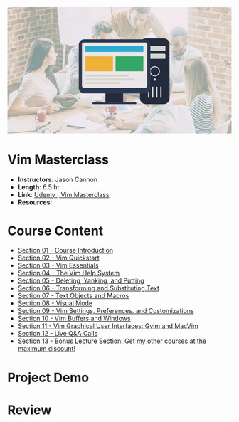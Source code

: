 <p align="center">
  <img src="./src/logo.jpg">
</p>

# Vim Masterclass

- **Instructors**: Jason Cannon
- **Length**: 6.5 hr
- **Link**: [Udemy | Vim Masterclass](https://www.udemy.com/vim-commands-cheat-sheet/)
- **Resources**: 

# Course Content

- [Section 01 - Course Introduction](./Section%2001%20-%20Course%20Introduction)
- [Section 02 - Vim Quickstart](./Section%2002%20-%20Vim%20Quickstart)
- [Section 03 - Vim Essentials](./Section%2003%20-%20Vim%20Essentials)
- [Section 04 - The Vim Help System](./Section%2004%20-%20The%20Vim%20Help%20System)
- [Section 05 - Deleting, Yanking, and Putting](./Section%2005%20-%20Deleting%2C%20Yanking%2C%20and%20Putting)
- [Section 06 - Transforming and Substituting Text](./Section%2006%20-%20Transforming%20and%20Substituting%20Text)
- [Section 07 - Text Objects and Macros](./Section%2007%20-%20Text%20Objects%20and%20Macros)
- [Section 08 - Visual Mode](./Section%2008%20-%20Visual%20Mode)
- [Section 09 - Vim Settings, Preferences, and Customizations](./Section%2009%20-%20Vim%20Settings%2C%20Preferences%2C%20and%20Customizations)
- [Section 10 - Vim Buffers and Windows](./Section%2010%20-%20Vim%20Buffers%20and%20Windows)
- [Section 11 - Vim Graphical User Interfaces: Gvim and MacVim](./Section%2011%20-%20Vim%20Graphical%20User%20Interfaces%20Gvim%20and%20MacVim)
- [Section 12 - Live Q&A Calls](./Section%2012%20-%20Live%20Q%26A%20Calls)
- [Section 13 - Bonus Lecture Section: Get my other courses at the maximum discount!](./Section%2013%20-%20Bonus%20Lecture%20Section%20Get%20my%20other%20courses%20at%20the%20maximum%20discount!)

# Project Demo

# Review
